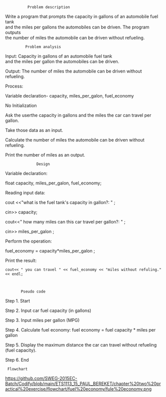               Problem description   

Write a program that prompts the capacity in gallons of an automobile fuel tank  
and the miles per gallons the automobiles can be driven. The program outputs  
the number of miles the automobile can be driven without refueling.   
   

             Problem analysis 

Input: Capacity in gallons of an automobile fuel tank  
and the miles per gallon the automobiles can be driven. 

Output: The number of miles the automobile can be driven without refueling.    
     

Process:  

 Variable declaration- capacity, miles_per_galon, fuel_economy 

No Initialization  

Ask the userthe capacity in gallons and the miles the car can travel per gallon. 

Take those data  as an input. 

Calculate the number of miles the automobile can be driven without refueling.   

Print the number of miles as an output. 

                  Design 

Variable declaration:  

float capacity, miles_per_galon, fuel_economy; 

Reading input data:  

cout <<"what is the fuel tank's capacity in gallon?: " ; 

 cin>> capacity; 

 cout<<" how many miles can this car travel per gallon?: " ;    

cin>> miles_per_galon ; 

Perform the operation: 

 fuel_economy = capacity*miles_per_galon ; 

  Print the result: 

    cout<< " you can travel " << fuel_economy << "miles without refuling." << endl; 

 

           Pseudo code  

Step 1. Start  

Step 2. Input car fuel capacity (in gallons) 

 Step 3. Input miles per gallon (MPG)  

Step 4. Calculate fuel economy: fuel economy = fuel capacity * miles per gallon 

Step 5. Display the maximum distance the car can travel without refueling (fuel capacity). 

Step 6. End 

     Flowchart 
https://github.com/SWEG-2015EC-Batch/Codify/blob/main/ETS1113_15_PAUL_BEREKET/chapter%20two%20practical%20exercise/flowchart/fuel%20economy/fule%20economy.png
